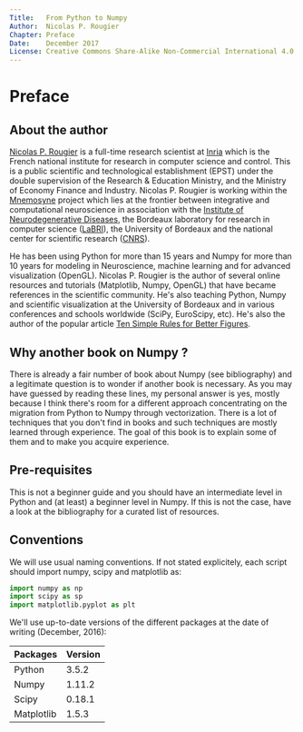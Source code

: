 ```yaml
---
Title:   From Python to Numpy
Author:  Nicolas P. Rougier
Chapter: Preface
Date:    December 2017
License: Creative Commons Share-Alike Non-Commercial International 4.0
---
```



Preface
===============================================================================

About the author
----------------

[Nicolas P. Rougier][] is a full-time research scientist at [Inria][] which is
the French national institute for research in computer science and
control. This is a public scientific and technological establishment (EPST)
under the double supervision of the Research & Education Ministry, and the
Ministry of Economy Finance and Industry. Nicolas P. Rougier is working within
the [Mnemosyne][] project which lies at the frontier between integrative and
computational neuroscience in association with the
[Institute of Neurodegenerative Diseases][IMN], the Bordeaux laboratory for
research in computer science ([LaBRI][]), the University of Bordeaux and the
national center for scientific research ([CNRS][]).
  
He has been using Python for more than 15 years and Numpy for more than 10
years for modeling in Neuroscience, machine learning and for advanced
visualization (OpenGL). Nicolas P. Rougier is the author of several online
resources and tutorials (Matplotlib, Numpy, OpenGL) that have became references
in the scientific community. He's also teaching Python, Numpy and scientific
visualization at the University of Bordeaux and in various conferences and
schools worldwide (SciPy, EuroScipy, etc). He's also the author of the popular
article [Ten Simple Rules for Better Figures][PLOS].


Why another book on Numpy ?
---------------------------

There is already a fair number of book about Numpy (see bibliography) and a
legitimate question is to wonder if another book is necessary. As you may have
guessed by reading these lines, my personal answer is yes, mostly because I
think there's room for a different approach concentrating on the migration from
Python to Numpy through vectorization. There is a lot of techniques
that you don't find in books and such techniques are mostly learned through
experience. The goal of this book is to explain some of them and to make you
acquire experience.


Pre-requisites
--------------

This is not a beginner guide and you should have an intermediate level in
Python and (at least) a beginner level in Numpy. If this is not the case, have
a look at the bibliography for a curated list of resources.


Conventions
-----------

We will use usual naming conventions. If not stated explicitely, each script
should import numpy, scipy and matplotlib as:

```Python
import numpy as np
import scipy as sp
import matplotlib.pyplot as plt
```

We'll use up-to-date versions of the different packages at the date of
writing (December, 2016):

 Packages   | Version
------------|---------
 Python     | 3.5.2
 Numpy      | 1.11.2
 Scipy      | 0.18.1
 Matplotlib | 1.5.3


<!-- Links ------------------------------------------------------------------->

[Inria]: http://www.inria.fr/en
[Mnemosyne]: http://www.inria.fr/en/teams/mnemosyne
[LaBRI]: https://www.labri.fr/
[IMN]: http://www.imn-bordeaux.org/en/
[UoB]: http://www.u-bordeaux.com/
[Nicolas P. Rougier]: http://www.labri.fr/perso/nrougier/
[PLOS]: http://dx.doi.org/10.1371/journal.pcbi.1003833
[CNRS]: http://www.cnrs.fr/index.php

<!-- Links ------------------------------------------------------------------->
